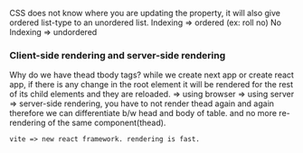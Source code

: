 CSS does not know where you are updating the property, it will also give ordered list-type to an unordered list.
Indexing => ordered (ex: roll no)
No Indexing => undordered

### Client-side rendering and server-side rendering
Why do we have thead tbody tags?
    while we create next app or create react app, if there is any change in the root element it will be rendered for the rest of its child elements and they are reloaded.
    => using browser 
    => using server => server-side rendering, you have to not render thead again and again therefore we can differentiate b/w head and body of table. and no more re-rendering of the same component(thead).

    vite => new react framework. rendering is fast.


